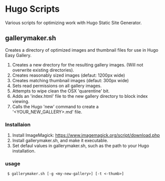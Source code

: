 # Hugo Scripts

Various scripts for optimizing work with Hugo Static Site Generator.

## gallerymaker.sh

Creates a directory of optimized images  and thumbnail files for use in Hugo Easy Gallery.

1. Creates a new drectory for the resulting gallery images. (Will not overwrite existing directories).
1. Creates reasonably sized images (defaut: 1200px wide)
1. Creates matching thumbnail images (defaut: 300px wide)
1. Sets read permissions on all gallery images.
1. Attempts to wipe clean the OSX 'quarentine' bit.
1. Adds an 'index.html' file to the new gallery directory to block index viewing.
1. Calls the Hugo 'new' command to create a '<YOUR_NEW_GALLERY>.md' file.

### Installaion

1. Install ImageMagick: https://www.imagemagick.org/script/download.php
1. Install gallerymaker.sh, and make it executable.
1. Set defaul values in gallerymaker.sh, such as the path to your Hugo installation.

### usage

     $ gallerymaker.sh [-g <my-new-gallery>] [-t <-thumb>]
